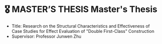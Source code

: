 # 🎖 MASTER’S THESIS Master's Thesis
- Title: Research on the Structural Characteristics and Effectiveness of Case Studies for Effect Evaluation of "Double First-Class" Construction
- Supervisor: Professor Junwen Zhu
